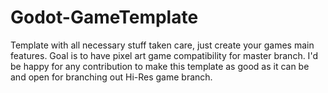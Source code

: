 # Godot-GameTemplate
Template with all necessary stuff taken care, just create your games main features.
Goal is to have pixel art game compatibility for master branch.
I'd be happy for any contribution to make this template as good as it can be and open for branching out Hi-Res game branch.